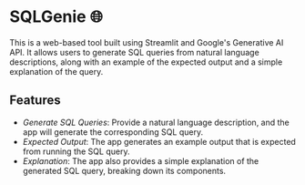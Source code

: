 # SQLGenie 🌐

This is a web-based tool built using Streamlit and Google's Generative AI API. It allows users to generate SQL queries from natural language descriptions, along with an example of the expected output and a simple explanation of the query.

## Features

- *Generate SQL Queries*: Provide a natural language description, and the app will generate the corresponding SQL query.
- *Expected Output*: The app generates an example output that is expected from running the SQL query.
- *Explanation*: The app also provides a simple explanation of the generated SQL query, breaking down its components.
